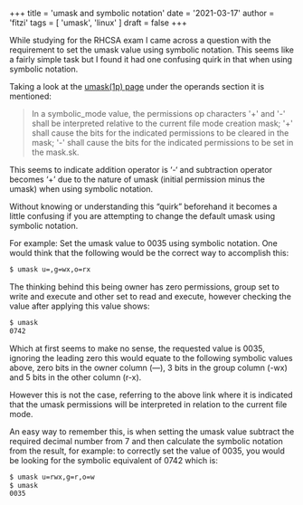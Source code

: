 +++
title = 'umask and symbolic notation'
date = '2021-03-17'
author = 'fitzi'
tags = [ 'umask', 'linux' ]
draft = false
+++

While studying for the RHCSA exam I came across a question with the requirement to set the umask value using symbolic notation. This seems like a fairly simple task but I found it had one confusing quirk in that when using symbolic notation.

Taking a look at the [umask(1p) page](https://man7.org/linux/man-pages/man1/umask.1p.html) under the operands section it is mentioned:

>In a symbolic_mode value, the permissions op characters '+' and '-' shall be interpreted relative to the current file mode creation mask; '+' shall cause the bits for the indicated permissions to be cleared in the mask; '-' shall cause the bits for the indicated permissions to be set in the mask.sk.


This seems to indicate addition operator is ‘-‘ and subtraction operator becomes ‘+’ due to the nature of umask (initial permission minus the umask) when using symbolic notation.

Without knowing or understanding this “quirk” beforehand it becomes a little confusing if you are attempting to change the default umask using symbolic notation.

For example: Set the umask value to 0035 using symbolic notation. One would think that the following would be the correct way to accomplish this:

```bash {hl_lines=0}
$ umask u=,g=wx,o=rx
```

The thinking behind this being owner has zero permissions, group set to write and execute and other set to read and execute, however checking the value after applying this value shows:

```bash {hl_lines=0}
$ umask
0742
```

Which at first seems to make no sense, the requested value is 0035, ignoring the leading zero this would equate to the following symbolic values above, zero bits in the owner column (—), 3 bits in the group column (-wx) and 5 bits in the other column (r-x).

However this is not the case, referring to the above link where it is indicated that the umask permissions will be interpreted in relation to the current file mode.

An easy way to remember this, is when setting the umask value subtract the required decimal number from 7 and then calculate the symbolic notation from the result, for example: to correctly set the value of 0035, you would be looking for the symbolic equivalent of 0742 which is:

```bash {hl_lines=0}
$ umask u=rwx,g=r,o=w
$ umask
0035
```